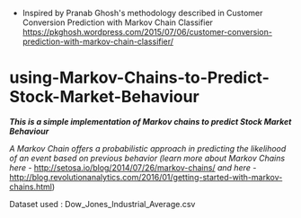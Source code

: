 * Inspired by Pranab Ghosh's methodology described in Customer Conversion Prediction with Markov Chain Classifier
https://pkghosh.wordpress.com/2015/07/06/customer-conversion-prediction-with-markov-chain-classifier/

# using-Markov-Chains-to-Predict-Stock-Market-Behaviour
***This is a simple implementation of Markov chains to predict Stock Market Behaviour***

*A Markov Chain offers a probabilistic approach in predicting the likelihood of an event 
based on previous behavior (learn more about Markov Chains here -* 
http://setosa.io/blog/2014/07/26/markov-chains/ 
*and here -* 
http://blog.revolutionanalytics.com/2016/01/getting-started-with-markov-chains.html)

Dataset used : Dow_Jones_Industrial_Average.csv
